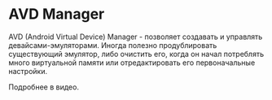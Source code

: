 # AVD Manager

AVD (Android Virtual Device)  Manager - позволяет создавать и управлять девайсами-эмуляторами. Иногда полезно продублировать существующий эмулятор, либо очистить его, когда он начал потреблять много виртуальной памяти или отредактировать его первоначальные настройки.

Подробнее в видео.

